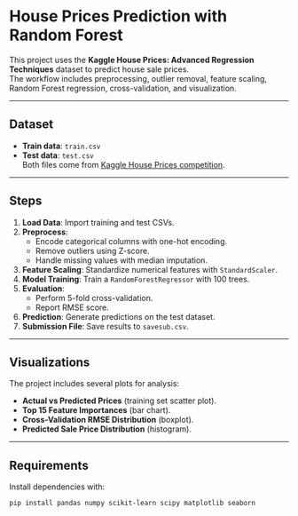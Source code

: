 # House Prices Prediction with Random Forest

This project uses the **Kaggle House Prices: Advanced Regression Techniques** dataset to predict house sale prices.  
The workflow includes preprocessing, outlier removal, feature scaling, Random Forest regression, cross-validation, and visualization.

---

## Dataset
- **Train data**: `train.csv`  
- **Test data**: `test.csv`  
Both files come from [Kaggle House Prices competition](https://www.kaggle.com/competitions/house-prices-advanced-regression-techniques).

---

## Steps
1. **Load Data**: Import training and test CSVs.  
2. **Preprocess**:  
   - Encode categorical columns with one-hot encoding.  
   - Remove outliers using Z-score.  
   - Handle missing values with median imputation.  
3. **Feature Scaling**: Standardize numerical features with `StandardScaler`.  
4. **Model Training**: Train a `RandomForestRegressor` with 100 trees.  
5. **Evaluation**:  
   - Perform 5-fold cross-validation.  
   - Report RMSE score.  
6. **Prediction**: Generate predictions on the test dataset.  
7. **Submission File**: Save results to `savesub.csv`.

---

## Visualizations
The project includes several plots for analysis:
- **Actual vs Predicted Prices** (training set scatter plot).  
- **Top 15 Feature Importances** (bar chart).  
- **Cross-Validation RMSE Distribution** (boxplot).  
- **Predicted Sale Price Distribution** (histogram).  

---

## Requirements
Install dependencies with:
```bash
pip install pandas numpy scikit-learn scipy matplotlib seaborn
